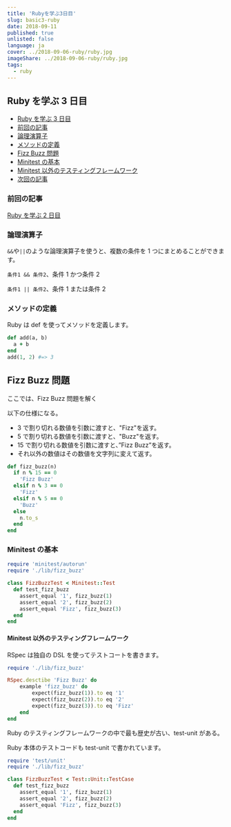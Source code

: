 ```yaml
---
title: 'Rubyを学ぶ3日目'
slug: basic3-ruby
date: 2018-09-11
published: true
unlisted: false
language: ja
cover: ../2018-09-06-ruby/ruby.jpg
imageShare: ../2018-09-06-ruby/ruby.jpg
tags:
  - ruby
---
```


## Ruby を学ぶ 3 日目

- [Ruby を学ぶ 3 日目](#ruby%E3%82%92%E5%AD%A6%E3%81%B6-3%E6%97%A5%E7%9B%AE)
- [前回の記事](#%E5%89%8D%E5%9B%9E%E3%81%AE%E8%A8%98%E4%BA%8B)
- [論理演算子](#%E8%AB%96%E7%90%86%E6%BC%94%E7%AE%97%E5%AD%90)
- [メソッドの定義](#%E3%83%A1%E3%82%BD%E3%83%83%E3%83%89%E3%81%AE%E5%AE%9A%E7%BE%A9)
- [Fizz Buzz 問題](#fizz-buzz-%E5%95%8F%E9%A1%8C)
- [Minitest の基本](#minitest-%E3%81%AE%E5%9F%BA%E6%9C%AC)
- [Minitest 以外のテスティングフレームワーク](#minitest-%E4%BB%A5%E5%A4%96%E3%81%AE%E3%83%86%E3%82%B9%E3%83%86%E3%82%A3%E3%83%B3%E3%82%B0%E3%83%95%E3%83%AC%E3%83%BC%E3%83%A0%E3%83%AF%E3%83%BC%E3%82%AF)
- [次回の記事](#%E6%AC%A1%E5%9B%9E%E3%81%AE%E8%A8%98%E4%BA%8B)

### 前回の記事

[Ruby を学ぶ 2 日目](https://yoshikawa.dev/basic2-ruby/)

### 論理演算子

`&&`や`||`のような論理演算子を使うと、複数の条件を 1 つにまとめることができます。

`条件1 && 条件2`、条件 1 かつ条件 2

`条件1 || 条件2`、条件 1 または条件 2

### メソッドの定義

Ruby は def を使ってメソッドを定義します。

```ruby
def add(a, b)
  a + b
end
add(1, 2) #=> 3
```

## Fizz Buzz 問題

ここでは、Fizz Buzz 問題を解く

以下の仕様になる。

- 3 で割り切れる数値を引数に渡すと、"Fizz"を返す。
- 5 で割り切れる数値を引数に渡すと、"Buzz"を返す。
- 15 で割り切れる数値を引数に渡すと、”Fizz Buzz”を返す。
- それ以外の数値はその数値を文字列に変えて返す。

```ruby
def fizz_buzz(n)
  if n % 15 == 0
    'Fizz Buzz'
  elsif n % 3 == 0
    'Fizz'
  elsif n % 5 == 0
    'Buzz'
  else
    n.to_s
  end
end
```

### Minitest の基本

```ruby
require 'minitest/autorun'
require './lib/fizz_buzz'

class FizzBuzzTest < Minitest::Test
  def test_fizz_buzz
    assert_equal '1', fizz_buzz(1)
    assert_equal '2', fizz_buzz(2)
    assert_equal 'Fizz', fizz_buzz(3)
  end
end
```

#### Minitest 以外のテスティングフレームワーク

RSpec は独自の DSL を使ってテストコートを書きます。

```ruby
require './lib/fizz_buzz'

RSpec.desctibe 'Fizz Buzz' do
    example 'fizz_buzz' do
        expect(fizz_buzz(1)).to eq '1'
        expect(fizz_buzz(2)).to eq '2'
        expect(fizz_buzz(3)).to eq 'Fizz'
    end
end
```

Ruby のテスティングフレームワークの中で最も歴史が古い、test-unit がある。

Ruby 本体のテストコードも test-unit で書かれています。

```ruby
require 'test/unit'
require './lib/fizz_buzz'

class FizzBuzzTest < Test::Unit::TestCase
  def test_fizz_buzz
    assert_equal '1', fizz_buzz(1)
    assert_equal '2', fizz_buzz(2)
    assert_equal 'Fizz', fizz_buzz(3)
  end
end
```